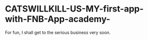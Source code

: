# CATSWILLKILL-US-MY-first-app-with-FNB-App-academy-
For fun, I shall get to the serious business very soon.
